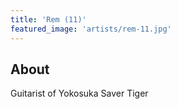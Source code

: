 ```yaml
---
title: 'Rem (11)'
featured_image: 'artists/rem-11.jpg'
---
```


## About

Guitarist of Yokosuka Saver Tiger
